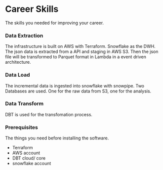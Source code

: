 # Career Skills

The skills you needed for improving your career.

### Data Extraction

The infrastructure is built on AWS with Terraform. Snowflake as the DWH.
The json data is extracted from a API and staging in AWS S3.
Then the json file will be transformed to Parquet format in Lambda in a event driven architecture.

### Data Load
The incremental data is ingested into snowflake with snowpipe. 
Two Databases are used. One for the raw data from S3, one for the analysis.

### Data Transform
DBT is used for the transfomation process.

### Prerequisites

The things you need before installing the software.

* Terraform
* AWS account
* DBT cloud/ core
* snowflake account